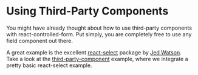 # Using Third-Party Components

You might have already thought about how to use third-party components with react-controlled-form. Put simply, you are completely free to use any field component out there.

A great example is the excellent [react-select](https://github.com/JedWatson/react-select) package by [Jed Watson](https://github.com/JedWatson).<br>
Take a look at the [third-party-component](../introduction/Examples.md#third-party-component) example, where we integrate a pretty basic react-select example.
